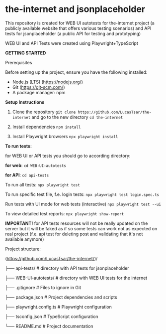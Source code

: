 # the-internet and jsonplaceholder

This repository is created for WEB UI autotests for the-internet project (a publicly available website that offers various testing scenarios) and API tests for jsonplaceholder (a public API for testing and prototyping)

WEB UI and API Tests were created using Playwright+TypeScript

**GETTING STARTED**

Prerequisites

Before setting up the project, ensure you have the following installed:
- Node.js (LTS) (https://nodejs.org/)
- Git (https://git-scm.com/)
- A package manager: npm

**Setup Instructions**
 1. Clone the repository
`git clone https://github.com/LucasTsar/the-internet`
and go to the new directory
`cd the-internet`

 3. Install dependencies
`npm install`

 4. Install Playwright browsers
`npx playwright install`

**To run tests:**

for WEB UI or API tests you should go to according directory:

**for web**: `cd WEB-UI-autotests`

**for API**: `cd api-tests`

To run all tests:
`npx playwright test`

To run specific test file, f.e. login tests:
`npx playwright test login.spec.ts`

Run tests with UI mode for web tests (interactive)
`npx playwright test --ui`

To view detailed test reports:
`npx playwright show-report`

**IMPORTANT!** for API tests resources will not be really updated on the server but it will be faked as if so some tests can work not as expected on real project (f.e. api test for deleting post and validating that it's not available anymore) 

Project structure:

(https://github.com/LucasTsar/the-internet/)/

├── api-tests/            # directory with API tests for jsonplaceholder

├── WEB-UI-autotests/     # directory with WEB UI tests for the internet

├── .gitignore            # Files to ignore in Git

├── package.json          # Project dependencies and scripts

├── playwright.config.ts  # Playwright configuration

├── tsconfig.json         # TypeScript configuration

└── README.md             # Project documentation
